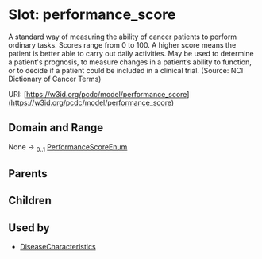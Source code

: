 
# Slot: performance_score


A standard way of measuring the ability of cancer patients to perform ordinary tasks. Scores range from 0 to 100. A higher score means the patient is better able to carry out daily activities. May be used to determine a patient's prognosis, to measure changes in a patient’s ability to function, or to decide if a patient could be included in a clinical trial. (Source: NCI Dictionary of Cancer Terms)

URI: [https://w3id.org/pcdc/model/performance_score](https://w3id.org/pcdc/model/performance_score)


## Domain and Range

None &#8594;  <sub>0..1</sub> [PerformanceScoreEnum](PerformanceScoreEnum.md)

## Parents


## Children


## Used by

 * [DiseaseCharacteristics](DiseaseCharacteristics.md)

